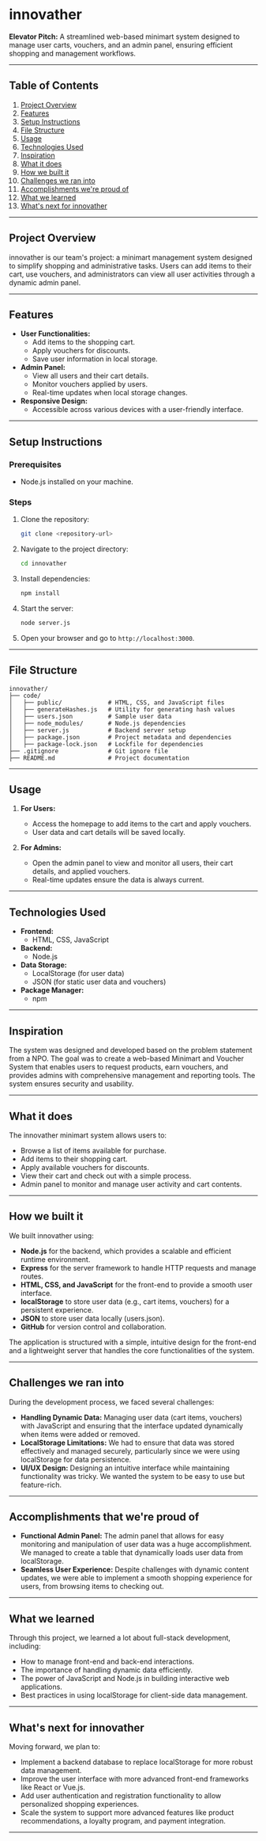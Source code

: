 # innovather

**Elevator Pitch:** A streamlined web-based minimart system designed to manage user carts, vouchers, and an admin panel, ensuring efficient shopping and management workflows.

---

## **Table of Contents**

1. [Project Overview](#project-overview)
2. [Features](#features)
3. [Setup Instructions](#setup-instructions)
4. [File Structure](#file-structure)
5. [Usage](#usage)
6. [Technologies Used](#technologies-used)
7. [Inspiration](#inspiration)
8. [What it does](#what-it-does)
9. [How we built it](#how-we-built-it)
10. [Challenges we ran into](#challenges-we-ran-into)
11. [Accomplishments we're proud of](#accomplishments-that-were-proud-of)
12. [What we learned](#what-we-learned)
13. [What's next for innovather](#whats-next-for-innovather)

---

## **Project Overview**

innovather is our team's project: a minimart management system designed to simplify shopping and administrative tasks. Users can add items to their cart, use vouchers, and administrators can view all user activities through a dynamic admin panel.

---

## **Features**

- **User Functionalities:**
  - Add items to the shopping cart.
  - Apply vouchers for discounts.
  - Save user information in local storage.
- **Admin Panel:**
  - View all users and their cart details.
  - Monitor vouchers applied by users.
  - Real-time updates when local storage changes.
- **Responsive Design:**
  - Accessible across various devices with a user-friendly interface.

---

## **Setup Instructions**

### Prerequisites

- Node.js installed on your machine.

### Steps

1. Clone the repository:
   ```bash
   git clone <repository-url>
   ```
2. Navigate to the project directory:
   ```bash
   cd innovather
   ```
3. Install dependencies:
   ```bash
   npm install
   ```
4. Start the server:
   ```bash
   node server.js
   ```
5. Open your browser and go to `http://localhost:3000`.

---

## **File Structure**

```
innovather/
├── code/
│   ├── public/             # HTML, CSS, and JavaScript files
│   ├── generateHashes.js   # Utility for generating hash values
│   ├── users.json          # Sample user data
│   ├── node_modules/       # Node.js dependencies
│   ├── server.js           # Backend server setup
│   ├── package.json        # Project metadata and dependencies
│   ├── package-lock.json   # Lockfile for dependencies
├── .gitignore              # Git ignore file
├── README.md               # Project documentation
```

---

## **Usage**

1. **For Users:**

   - Access the homepage to add items to the cart and apply vouchers.
   - User data and cart details will be saved locally.

2. **For Admins:**

   - Open the admin panel to view and monitor all users, their cart details, and applied vouchers.
   - Real-time updates ensure the data is always current.

---

## **Technologies Used**

- **Frontend:**
  - HTML, CSS, JavaScript
- **Backend:**
  - Node.js
- **Data Storage:**
  - LocalStorage (for user data)
  - JSON (for static user data and vouchers)
- **Package Manager:**
  - npm

---

## **Inspiration**

The system was designed and developed based on the problem statement from a NPO. The goal was to create a web-based Minimart and Voucher System that enables users to request products, earn vouchers, and provides admins with comprehensive management and reporting tools. The system ensures security and usability.

---

## **What it does**

The innovather minimart system allows users to:

- Browse a list of items available for purchase.
- Add items to their shopping cart.
- Apply available vouchers for discounts.
- View their cart and check out with a simple process.
- Admin panel to monitor and manage user activity and cart contents.

---

## **How we built it**

We built innovather using:

- **Node.js** for the backend, which provides a scalable and efficient runtime environment.
- **Express** for the server framework to handle HTTP requests and manage routes.
- **HTML, CSS, and JavaScript** for the front-end to provide a smooth user interface.
- **localStorage** to store user data (e.g., cart items, vouchers) for a persistent experience.
- **JSON** to store user data locally (users.json).
- **GitHub** for version control and collaboration.

The application is structured with a simple, intuitive design for the front-end and a lightweight server that handles the core functionalities of the system.

---

## **Challenges we ran into**

During the development process, we faced several challenges:

- **Handling Dynamic Data:** Managing user data (cart items, vouchers) with JavaScript and ensuring that the interface updated dynamically when items were added or removed.
- **LocalStorage Limitations:** We had to ensure that data was stored effectively and managed securely, particularly since we were using localStorage for data persistence.
- **UI/UX Design:** Designing an intuitive interface while maintaining functionality was tricky. We wanted the system to be easy to use but feature-rich.

---

## **Accomplishments that we're proud of**

- **Functional Admin Panel:** The admin panel that allows for easy monitoring and manipulation of user data was a huge accomplishment. We managed to create a table that dynamically loads user data from localStorage.
- **Seamless User Experience:** Despite challenges with dynamic content updates, we were able to implement a smooth shopping experience for users, from browsing items to checking out.

---

## **What we learned**

Through this project, we learned a lot about full-stack development, including:

- How to manage front-end and back-end interactions.
- The importance of handling dynamic data efficiently.
- The power of JavaScript and Node.js in building interactive web applications.
- Best practices in using localStorage for client-side data management.

---

## **What's next for innovather**

Moving forward, we plan to:

- Implement a backend database to replace localStorage for more robust data management.
- Improve the user interface with more advanced front-end frameworks like React or Vue.js.
- Add user authentication and registration functionality to allow personalized shopping experiences.
- Scale the system to support more advanced features like product recommendations, a loyalty program, and payment integration.

---
